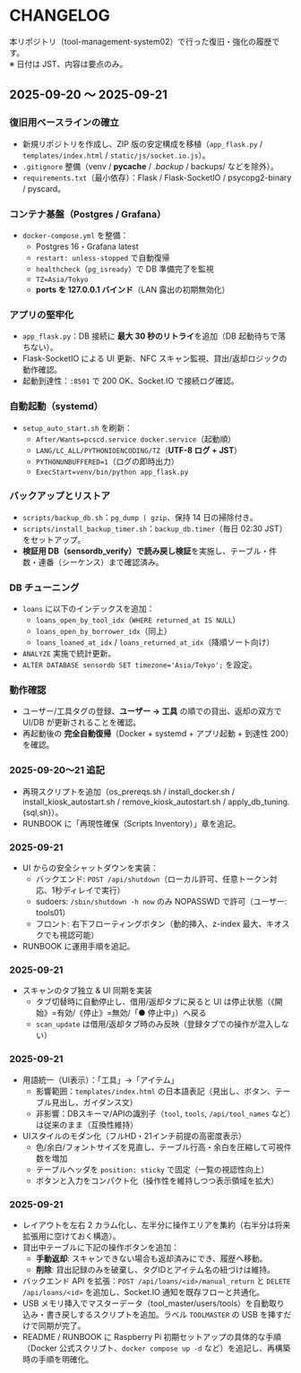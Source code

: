 # CHANGELOG

本リポジトリ（tool-management-system02）で行った復旧・強化の履歴です。  
※ 日付は JST、内容は要点のみ。

## 2025-09-20 〜 2025-09-21

### 復旧用ベースラインの確立
- 新規リポジトリを作成し、ZIP 版の安定構成を移植（`app_flask.py` / `templates/index.html` / `static/js/socket.io.js`）。
- `.gitignore` 整備（venv / __pycache__ / *.backup* / backups/ などを除外）。
- `requirements.txt`（最小依存）：Flask / Flask-SocketIO / psycopg2-binary / pyscard。

### コンテナ基盤（Postgres / Grafana）
- `docker-compose.yml` を整備：
  - Postgres 16・Grafana latest
  - `restart: unless-stopped` で自動復帰
  - `healthcheck`（`pg_isready`）で DB 準備完了を監視
  - `TZ=Asia/Tokyo`
  - **ports を 127.0.0.1 バインド**（LAN 露出の初期無効化）

### アプリの堅牢化
- `app_flask.py`：DB 接続に **最大 30 秒のリトライ**を追加（DB 起動待ちで落ちない）。
- Flask-SocketIO による UI 更新、NFC スキャン監視、貸出/返却ロジックの動作確認。
- 起動到達性：`:8501` で 200 OK、Socket.IO で接続ログ確認。

### 自動起動（systemd）
- `setup_auto_start.sh` を刷新：
  - `After/Wants=pcscd.service docker.service`（起動順）
  - `LANG/LC_ALL/PYTHONIOENCODING/TZ`（**UTF-8 ログ + JST**）
  - `PYTHONUNBUFFERED=1`（ログの即時出力）
  - `ExecStart=venv/bin/python app_flask.py`

### バックアップとリストア
- `scripts/backup_db.sh`：`pg_dump | gzip`、保持 14 日の掃除付き。
- `scripts/install_backup_timer.sh`：`backup_db.timer`（毎日 02:30 JST）をセットアップ。
- **検証用 DB（sensordb_verify）で読み戻し検証**を実施し、テーブル・件数・連番（シーケンス）まで確認済み。

### DB チューニング
- `loans` に以下のインデックスを追加：
  - `loans_open_by_tool_idx`（`WHERE returned_at IS NULL`）
  - `loans_open_by_borrower_idx`（同上）
  - `loans_loaned_at_idx` / `loans_returned_at_idx`（降順ソート向け）
- `ANALYZE` 実施で統計更新。
- `ALTER DATABASE sensordb SET timezone='Asia/Tokyo';` を設定。

### 動作確認
- ユーザー/工具タグの登録、**ユーザー → 工具** の順での貸出、返却の双方で UI/DB が更新されることを確認。
- 再起動後の **完全自動復帰**（Docker + systemd + アプリ起動 + 到達性 200）を確認。

### 2025-09-20〜21 追記
- 再現スクリプトを追加（os_prereqs.sh / install_docker.sh / install_kiosk_autostart.sh / remove_kiosk_autostart.sh / apply_db_tuning.{sql,sh}）。
- RUNBOOK に「再現性確保（Scripts Inventory）」章を追記。

### 2025-09-21
- UI からの安全シャットダウンを実装：
  - バックエンド: `POST /api/shutdown`（ローカル許可、任意トークン対応、1秒ディレイで実行）
  - sudoers: `/sbin/shutdown -h now` のみ NOPASSWD で許可（ユーザー: tools01）
  - フロント: 右下フローティングボタン（動的挿入、z-index 最大、キオスクでも視認可能）
- RUNBOOK に運用手順を追記。

### 2025-09-21
- スキャンのタブ独立 & UI 同期を実装
  - タブ切替時に自動停止し、借用/返却タブに戻ると UI は停止状態（《開始》=有効/《停止》=無効/「● 停止中」）へ戻る
  - `scan_update` は借用/返却タブ時のみ反映（登録タブでの操作が混入しない）

### 2025-09-21
- 用語統一（UI表示）：「工具」→「アイテム」
  - 影響範囲：`templates/index.html` の日本語表記（見出し、ボタン、テーブル見出し、ガイダンス文）
  - 非影響：DBスキーマ/APIの識別子（`tool`, `tools`, `/api/tool_names` など）は従来のまま（互換性維持）
- UIスタイルのモダン化（フルHD・21インチ前提の高密度表示）
  - 色/余白/フォントサイズを見直し、テーブル行高・余白を圧縮して可視件数を増加
  - テーブルヘッダを `position: sticky` で固定（一覧の視認性向上）
  - ボタンと入力をコンパクト化（操作性を維持しつつ表示領域を拡大）

### 2025-09-21
- レイアウトを左右 2 カラム化し、左半分に操作エリアを集約（右半分は将来拡張用に空けておく構造）。
- 貸出中テーブルに下記の操作ボタンを追加：
  - **手動返却**: スキャンできない場合も返却済みにでき、履歴へ移動。
  - **削除**: 貸出記録のみを破棄し、タグIDとアイテム名の紐づけは維持。
- バックエンド API を拡張：`POST /api/loans/<id>/manual_return` と `DELETE /api/loans/<id>` を追加し、Socket.IO 通知を既存フローと共通化。
- USB メモリ挿入でマスターデータ（tool_master/users/tools）を自動取り込み・書き戻しするスクリプトを追加。ラベル `TOOLMASTER` の USB を挿すだけで同期が完了。
- README / RUNBOOK に Raspberry Pi 初期セットアップの具体的な手順（Docker 公式スクリプト、`docker compose up -d` など）を追記し、再構築時の手順を明確化。
